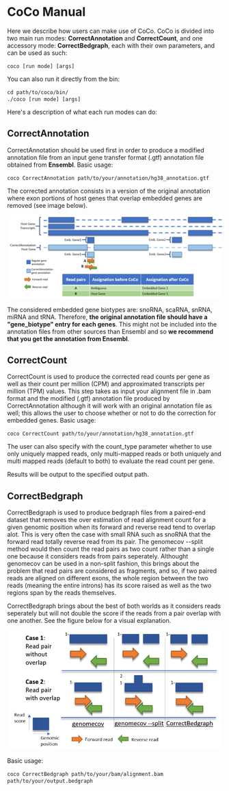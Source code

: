 # CoCo Manual

Here we describe how users can make use of CoCo.
CoCo is divided into two main run modes: **CorrectAnnotation** and **CorrectCount**, and one accessory mode: **CorrectBedgraph**, each with their own parameters, and can be used as such:

```
coco [run mode] [args]
```

You can also run it directly from the bin:

```
cd path/to/coco/bin/
./coco [run mode] [args]
```

Here's a description of what each run modes can do:

## CorrectAnnotation
CorrectAnnotation should be used first in order to produce a modified annotation file from an input gene transfer format (.gtf) annotation file obtained from **Ensembl**.
Basic usage:
```
coco CorrectAnnotation path/to/your/annotation/hg38_annotation.gtf
```

The corrected annotation consists in a version of the original annotation where exon portions of host genes that overlap embedded genes are removed (see image below).

![alt tag](ressources/CorrectAnnotation.PNG)

The considered embedded gene biotypes are: snoRNA, scaRNA, snRNA, miRNA and tRNA. Therefore, **the original annotation file should have a "gene_biotype" entry for each genes**. This might not be included into the annotation files from other sources than Ensembl and so **we recommend that you get the annotation from Ensembl**.

## CorrectCount

CorrectCount is used to produce the corrected read counts per gene as well as their count per million (CPM) and approximated transcripts per million (TPM) values. This step takes as input your alignment file in .bam format and the modified (.gtf) annotation file produced by CorrectAnnotation although it will work with an original annotation file as well; this allows the user to choose whether or not to do the correction for embedded genes.
Basic usage:
```
coco CorrectCount path/to/your/annotation/hg38_annotation.gtf
```

The user can also specify with the count_type parameter whether to use only uniquely mapped reads, only multi-mapped reads or both uniquely and multi mapped reads (default to both) to evaluate the read count per gene.

Results will be output to the specified output path.


## CorrectBedgraph

CorrectBedgraph is used to produce bedgraph files from a paired-end dataset that removes the over estimation of read alignment count for a given genomic position when its forward and reverse read tend to overlap alot. This is very often the case with small RNA such as snoRNA that the forward read totally reverse read from its pair. The genomecov --split method would then count the read pairs as two count rather than a single one because it considers reads from pairs seperately. Althought genomecov can be used in a non-split fashion, this brings about the problem that read pairs are considered as fragments, and so, if two paired reads are aligned on different exons, the whole region between the two reads (meaning the entire introns) has its score raised as well as the two regions span by the reads themselves.

CorrectBedgraph brings about the best of both worlds as it considers reads seperately but will not double the score if the reads from a pair overlap with one another. See the figure below for a visual explanation.

![alt tag](ressources/CorrectBedgraph.PNG)

Basic usage:
```
coco CorrectBedgraph path/to/your/bam/alignment.bam path/to/your/output.bedgraph
```

